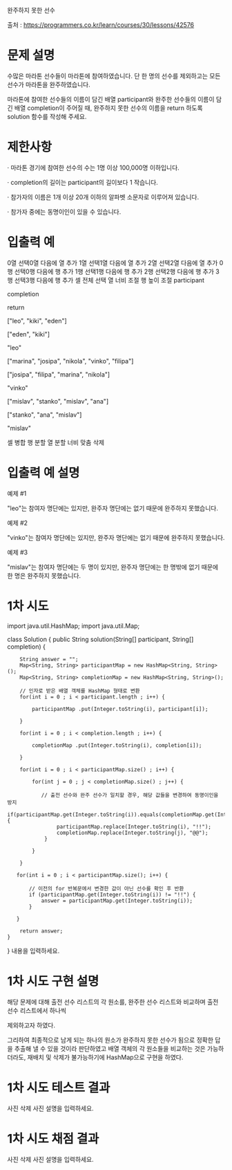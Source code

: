 ﻿


완주하지 못한 선수

출처 : https://programmers.co.kr/learn/courses/30/lessons/42576


# 문제 설명


수많은 마라톤 선수들이 마라톤에 참여하였습니다. 단 한 명의 선수를 제외하고는 모든 선수가 마라톤을 완주하였습니다.

마라톤에 참여한 선수들의 이름이 담긴 배열 participant와 완주한 선수들의 이름이 담긴 배열 completion이 주어질 때, 완주하지 못한 선수의 이름을 return 하도록 solution 함수를 작성해 주세요.



# 제한사항


· 마라톤 경기에 참여한 선수의 수는 1명 이상 100,000명 이하입니다.

· completion의 길이는 participant의 길이보다 1 작습니다.

· 참가자의 이름은 1개 이상 20개 이하의 알파벳 소문자로 이루어져 있습니다.

· 참가자 중에는 동명이인이 있을 수 있습니다.



# 입출력 예


0열 선택0열 다음에 열 추가
1열 선택1열 다음에 열 추가
2열 선택2열 다음에 열 추가
0행 선택0행 다음에 행 추가
1행 선택1행 다음에 행 추가
2행 선택2행 다음에 행 추가
3행 선택3행 다음에 행 추가
셀 전체 선택
열 너비 조절
행 높이 조절
participant

completion

return

["leo", "kiki", "eden"]

["eden", "kiki"]

"leo"

["marina", "josipa", "nikola", "vinko", "filipa"]

["josipa", "filipa", "marina", "nikola"]

"vinko"

["mislav", "stanko", "mislav", "ana"]

["stanko", "ana", "mislav"]

"mislav"

셀 병합
행 분할
열 분할
너비 맞춤
삭제

# 입출력 예 설명


예제 #1

"leo"는 참여자 명단에는 있지만, 완주자 명단에는 없기 때문에 완주하지 못했습니다.

예제 #2

"vinko"는 참여자 명단에는 있지만, 완주자 명단에는 없기 때문에 완주하지 못했습니다.

예제 #3

"mislav"는 참여자 명단에는 두 명이 있지만, 완주자 명단에는 한 명밖에 없기 때문에 한 명은 완주하지 못했습니다.



# 1차 시도


import java.util.HashMap;
import java.util.Map;

class Solution {
    public String solution(String[] participant, String[] completion) {
               
        String answer = "";
        Map<String, String> participantMap = new HashMap<String, String>();
        Map<String, String> completionMap = new HashMap<String, String>();

        // 인자로 받은 배열 객체를 HashMap 형태로 변환
        for(int i = 0 ; i < participant.length ; i++) {  
          
            participantMap .put(Integer.toString(i), participant[i]);   
         
        }
      
        for(int i = 0 ; i < completion.length ; i++) {    
        
            completionMap .put(Integer.toString(i), completion[i]);   
         
        }   
        
        for(int i = 0 ; i < participantMap.size() ; i++) {

            for(int j = 0 ; j < completionMap.size() ; j++) {

               // 출전 선수와 완주 선수가 일치할 경우, 해당 값들을 변경하여 동명이인을 방지
                if(participantMap.get(Integer.toString(i)).equals(completionMap.get(Integer.toString(j)))) {
                    participantMap.replace(Integer.toString(i), "!!");
                    completionMap.replace(Integer.toString(j), "@@");
                }

            }

        }
        
       for(int i = 0 ; i < participantMap.size(); i++) {  
      
           // 이전의 for 반복문에서 변경한 값이 아닌 선수를 확인 후 반환
           if (participantMap.get(Integer.toString(i)) != "!!") {
               answer = participantMap.get(Integer.toString(i));
           }

       }
        
        return answer;
    }
}
내용을 입력하세요.

# 1차 시도 구현 설명


해당 문제에 대해 출전 선수 리스트의 각 원소를, 완주한 선수 리스트와 비교하며 출전 선수 리스트에서 하나씩

제외하고자 하였다.

그리하여 최종적으로 남게 되는 하나의 원소가 완주하지 못한 선수가 됨으로 정확한 답을 추출해 낼 수 있을 것이라 판단하였고 배열 객체의 각 원소들을 비교하는 것은 가능하더라도, 재배치 및 삭제가 불가능하기에 HashMap으로 구현을 하였다.


# 1차 시도 테스트 결과



사진 삭제
사진 설명을 입력하세요.

# 1차 시도 채점 결과



사진 삭제
사진 설명을 입력하세요.


﻿
